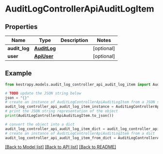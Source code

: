 # AuditLogControllerApiAuditLogItem


## Properties

Name | Type | Description | Notes
------------ | ------------- | ------------- | -------------
**audit_log** | [**AuditLog**](AuditLog.md) |  | [optional] 
**user** | [**ApiUser**](ApiUser.md) |  | [optional] 

## Example

```python
from kestrapy.models.audit_log_controller_api_audit_log_item import AuditLogControllerApiAuditLogItem

# TODO update the JSON string below
json = "{}"
# create an instance of AuditLogControllerApiAuditLogItem from a JSON string
audit_log_controller_api_audit_log_item_instance = AuditLogControllerApiAuditLogItem.from_json(json)
# print the JSON string representation of the object
print(AuditLogControllerApiAuditLogItem.to_json())

# convert the object into a dict
audit_log_controller_api_audit_log_item_dict = audit_log_controller_api_audit_log_item_instance.to_dict()
# create an instance of AuditLogControllerApiAuditLogItem from a dict
audit_log_controller_api_audit_log_item_from_dict = AuditLogControllerApiAuditLogItem.from_dict(audit_log_controller_api_audit_log_item_dict)
```
[[Back to Model list]](../README.md#documentation-for-models) [[Back to API list]](../README.md#documentation-for-api-endpoints) [[Back to README]](../README.md)


